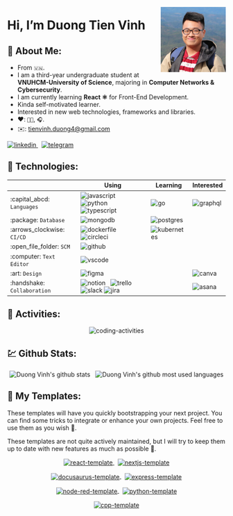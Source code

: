 <img align="right"
src="https://raw.githubusercontent.com/DuckyMomo20012/DuckyMomo20012/main/assets/avatar.jpg"
height="150px" width="150px" alt="Duong Vinh avatar" title="Hi, nice to meet
you! 🤖"/>

# Hi, I’m Duong Tien Vinh

## :unicorn: About Me:

- From `🇻🇳`.
- I am a third-year undergraduate student at <b>VNUHCM-University of
  Science</b>, majoring in <b>Computer Networks & Cybersecurity</b>.
- I am currently learning <b>React :atom_symbol:</b> for Front-End Development.
- Kinda self-motivated learner.
- Interested in new web technologies, frameworks and libraries.
- :heart:: `👨‍💻`, `🎧️`.
- :envelope:: tienvinh.duong4@gmail.com

<a href="https://www.linkedin.com/in/duong-tien-vinh">
    <img src="https://cdn.jsdelivr.net/gh/devicons/devicon/icons/linkedin/linkedin-original.svg" height="32px" width="32px" alt="linkedin" title="My LinkedIn profile"/>
</a>
&nbsp;
<a href="https://t.me/duckymomo20012">
    <img src="https://user-images.githubusercontent.com/64480713/181579009-2851ced3-3ef9-4008-84c7-7f222c37c25b.svg" height="32px" width="32px" alt="telegram" title="My Telegram account"/>
</a>

## :robot: Technologies:

<table>
    <thead>
        <tr>
            <th></th>
            <th>Using</th>
            <th>Learning</th>
            <th>Interested</th>
        </tr>
    </thead>
    <tbody>
        <tr>
            <td>:capital_abcd: <code>Languages</code></td>
            <td>
                <img src="https://cdn.jsdelivr.net/gh/devicons/devicon/icons/javascript/javascript-original.svg" height="32px" alt="javascript" title="Javascript"/>
                &nbsp;
                <img src="https://cdn.jsdelivr.net/gh/devicons/devicon/icons/python/python-original.svg" height="32px" alt="python" title="Python"/>
                &nbsp;
                <img src="https://cdn.jsdelivr.net/gh/devicons/devicon/icons/typescript/typescript-original.svg" height="32px" alt="typescript" title="Typescript"/>
            </td>
            <td>
                <img src="https://cdn.jsdelivr.net/gh/devicons/devicon/icons/go/go-original.svg" height="32px" alt="go" title="Go"/>
            </td>
            <td>
                <img src="https://cdn.jsdelivr.net/gh/devicons/devicon/icons/graphql/graphql-plain.svg" height="32px" alt="graphql" title="GraphQL"/>
            </td>
        </tr>
        <tr>
            <td>:package: <code>Database</code></td>
            <td>
                <img src="https://cdn.jsdelivr.net/gh/devicons/devicon/icons/mongodb/mongodb-original.svg" height="32px" alt="mongodb" title="MongoDB"/>
                &nbsp;
            </td>
            <td>
                <img src="https://cdn.jsdelivr.net/gh/devicons/devicon/icons/postgresql/postgresql-original-wordmark.svg" height="32px" alt="postgres" title="Postgres"/>
            </td>
            <td>
            </td>
        </tr>
        <tr>
            <td>:arrows_clockwise: <code>CI/CD</code></td>
            <td>
                <img src="https://cdn.jsdelivr.net/gh/devicons/devicon/icons/docker/docker-original.svg" height="32px" alt="dockerfile" title="Docker"/>
                &nbsp;
                <img src="https://cdn.jsdelivr.net/gh/devicons/devicon/icons/circleci/circleci-plain-wordmark.svg" height="32px" alt="circleci" title="CircleCI"/>
            </td>
            <td>
                <img src="https://user-images.githubusercontent.com/64480713/213927246-c4deafeb-67cb-4fca-8829-576dfbbfdd3a.svg" height="32px" alt="kubernetes" title="Kubernetes"/>
            </td>
            <td>
            </td>
        </tr>
        <tr>
            <td>:open_file_folder: <code>SCM</code></td>
            <td>
                <img src="https://cdn.jsdelivr.net/gh/devicons/devicon/icons/github/github-original.svg" height="32px" alt="github" title="Github"/>
            </td>
            <td>
            </td>
            <td>
            </td>
        </tr>
        <tr>
            <td>:computer: <code>Text Editor</code></td>
            <td>
                <img src="https://cdn.jsdelivr.net/gh/devicons/devicon/icons/vscode/vscode-original.svg" height="32px" alt="vscode" title="VSCode"/>
            </td>
            <td>
            </td>
            <td>
            </td>
        </tr>
        <tr>
            <td>:art: <code>Design</code></td>
            <td>
                <img src="https://cdn.jsdelivr.net/gh/devicons/devicon/icons/figma/figma-original.svg" height="32px" alt="figma" title="Figma"/>
            </td>
            <td>
            </td>
            <td>
                <img src="https://cdn.jsdelivr.net/gh/devicons/devicon/icons/canva/canva-original.svg" height="32px" alt="canva" title="Canva"/>
            </td>
        </tr>
        <tr>
            <td>:handshake: <code>Collaboration</code></td>
            <td>
                <img src="https://user-images.githubusercontent.com/64480713/181582754-02447383-0a9b-4f40-8bb1-5b14b41f8c60.svg" height="32px" alt="notion" title="Notion"/>
                &nbsp;
                <!-- Source: https://atlassian.design/resources/logo-library -->
                <img src="https://user-images.githubusercontent.com/64480713/213927197-8c896829-476c-4ad7-b19c-1edff6cb2ad4.svg" height="32px" alt="trello" title="Trello"/>
                &nbsp;
                <img src="https://cdn.jsdelivr.net/gh/devicons/devicon/icons/slack/slack-original.svg" height="32px" alt="slack" title="Slack"/>
                <!-- Source: https://atlassian.design/resources/logo-library -->
                <img src="https://user-images.githubusercontent.com/64480713/213927110-4ce88d77-e5ea-4806-961d-0ef0166d5978.svg" height="32px" alt="jira" title="Jira"/>
            </td>
            <td>
            </td>
            <td>
                <!-- Source: https://asana.com/brand -->
                <img src="https://user-images.githubusercontent.com/64480713/213927473-5c444e3a-ecbe-4a54-aee6-fefc593760e8.svg" height="32px" alt="asana" title="Asana"/>
            </td>
        </tr>
    </tbody>
</table>

## :crab: Activities:

<p align="center">
    <img
    src="https://wakatime.com/share/@duckymomo20012/e8e15f75-bcf6-4111-85a6-be6d337a7891.svg"
    height="80%" width="80%" alt="coding-activities" title="My Coding Activities"/>
</p>

## :chart: Github Stats:

<!-- Light Mode:
    - title_color= #FFB2BA
    - text_color= #ECE0E0
    - icon_color= #E8C08F
    - bg_color= #524344

    Top Languages config:
    - layout=compact
    - langs_count=10 -->

<!-- Dark Mode:
    - title_color= #B7C4FF
    - text_color= #E4E1E6
    - icon_color= #E5BAD9
    - bg_color= #45464F

    Top Languages config:
    - layout=compact
    - langs_count=10 -->

<p align="center">
    <picture>
        <source media="(prefers-color-scheme: dark)" srcset="https://duckymomo20012-github-readme-stats.vercel.app/api?username=DuckyMomo20012&show_icons=true&title_color=FFB2BA&text_color=ECE0E0&icon_color=E8C08F&bg_color=524344" alt="Duong Vinh's github stats" title="My statistics">
        <img align="center" src="https://duckymomo20012-github-readme-stats.vercel.app/api?username=DuckyMomo20012&show_icons=true&title_color=B7C4FF&text_color=E4E1E6&icon_color=E5BAD9&bg_color=45464F" alt="Duong Vinh's github stats" title="My statistics"/>
    </picture>
    &nbsp;
    <picture>
        <source media="(prefers-color-scheme: dark)" srcset="https://duckymomo20012-github-readme-stats.vercel.app/api/top-langs/?username=DuckyMomo20012&layout=compact&langs_count=10&&title_color=FFB2BA&text_color=ECE0E0&icon_color=E8C08F&bg_color=524344" alt="Duong Vinh's github most used languages" title="My most used languages">
        <img align="center" src="https://duckymomo20012-github-readme-stats.vercel.app/api/top-langs/?username=DuckyMomo20012&layout=compact&langs_count=10&&title_color=B7C4FF&text_color=E4E1E6&icon_color=E5BAD9&bg_color=45464F" alt="Duong Vinh's github most used languages" title="My most used languages"/>
    </picture>
</p>

## :whale: My Templates:

These templates will have you quickly bootstrapping your next project. You can
find some tricks to integrate or enhance your own projects. Feel free to use
them as you wish 🥰.

These templates are not quite actively maintained, but I will try to keep them
up to date with new features as much as possible 🌱.

<p align="center">
    <a href="https://github.com/DuckyMomo20012/react-template">
      <picture>
          <source media="(prefers-color-scheme: dark)" srcset="https://duckymomo20012-github-readme-stats.vercel.app/api/pin/?username=DuckyMomo20012&repo=react-template&title_color=FFB2BA&text_color=ECE0E0&icon_color=E8C08F&bg_color=524344" alt="react-template" title="React Template">
          <img align="center" src="https://duckymomo20012-github-readme-stats.vercel.app/api/pin/?username=DuckyMomo20012&repo=react-template&title_color=B7C4FF&text_color=E4E1E6&icon_color=E5BAD9&bg_color=45464F" alt="react-template" title="React Template"/>
      </picture>
    </a>
    &nbsp;
    <a href="https://github.com/DuckyMomo20012/nextjs-template">
        <picture>
            <source media="(prefers-color-scheme: dark)" srcset="https://duckymomo20012-github-readme-stats.vercel.app/api/pin/?username=DuckyMomo20012&repo=nextjs-template&title_color=FFB2BA&text_color=ECE0E0&icon_color=E8C08F&bg_color=524344" alt="nextjs-template" title="NextJS Template">
            <img align="center" src="https://duckymomo20012-github-readme-stats.vercel.app/api/pin/?username=DuckyMomo20012&repo=nextjs-template&title_color=B7C4FF&text_color=E4E1E6&icon_color=E5BAD9&bg_color=45464F" alt="nextjs-template" title="NextJS Template"/>
        </picture>
    </a>
</p>

<p align="center">
    <a href="https://github.com/DuckyMomo20012/docusaurus-template">
        <picture>
            <source media="(prefers-color-scheme: dark)" srcset="https://duckymomo20012-github-readme-stats.vercel.app/api/pin/?username=DuckyMomo20012&repo=docusaurus-template&title_color=FFB2BA&text_color=ECE0E0&icon_color=E8C08F&bg_color=524344" alt="docusaurus-template" title="Docusaurus Template">
            <img align="center" src="https://duckymomo20012-github-readme-stats.vercel.app/api/pin/?username=DuckyMomo20012&repo=docusaurus-template&title_color=B7C4FF&text_color=E4E1E6&icon_color=E5BAD9&bg_color=45464F" alt="docusaurus-template" title="Docusaurus Template"/>
        </picture>
    </a>
    &nbsp;
    <a href="https://github.com/DuckyMomo20012/express-template">
        <picture>
            <source media="(prefers-color-scheme: dark)" srcset="https://duckymomo20012-github-readme-stats.vercel.app/api/pin/?username=DuckyMomo20012&repo=express-template&title_color=FFB2BA&text_color=ECE0E0&icon_color=E8C08F&bg_color=524344" alt="express-template" title="ExpressJS Template">
            <img align="center" src="https://duckymomo20012-github-readme-stats.vercel.app/api/pin/?username=DuckyMomo20012&repo=express-template&title_color=B7C4FF&text_color=E4E1E6&icon_color=E5BAD9&bg_color=45464F" alt="express-template" title="ExpressJS Template"/>
        </picture>
    </a>
</p>

<p align="center">
    <a href="https://github.com/DuckyMomo20012/node-red-template">
        <picture>
            <source media="(prefers-color-scheme: dark)" srcset="https://duckymomo20012-github-readme-stats.vercel.app/api/pin/?username=DuckyMomo20012&repo=node-red-template&title_color=FFB2BA&text_color=ECE0E0&icon_color=E8C08F&bg_color=524344" alt="node-red-template" title="Node-RED Template">
            <img align="center" src="https://duckymomo20012-github-readme-stats.vercel.app/api/pin/?username=DuckyMomo20012&repo=node-red-template&title_color=B7C4FF&text_color=E4E1E6&icon_color=E5BAD9&bg_color=45464F" alt="node-red-template" title="Node-RED Template"/>
        </picture>
    </a>
    &nbsp;
    <a href="https://github.com/DuckyMomo20012/python-template">
        <picture>
            <source media="(prefers-color-scheme: dark)" srcset="https://duckymomo20012-github-readme-stats.vercel.app/api/pin/?username=DuckyMomo20012&repo=python-template&title_color=FFB2BA&text_color=ECE0E0&icon_color=E8C08F&bg_color=524344" alt="python-template" title="Python Template">
            <img align="center" src="https://duckymomo20012-github-readme-stats.vercel.app/api/pin/?username=DuckyMomo20012&repo=python-template&title_color=B7C4FF&text_color=E4E1E6&icon_color=E5BAD9&bg_color=45464F" alt="python-template" title="Python Template"/>
        </picture>
    </a>
</p>

<p align="center">
    <a href="https://github.com/DuckyMomo20012/cpp-template">
        <picture>
            <source media="(prefers-color-scheme: dark)" srcset="https://duckymomo20012-github-readme-stats.vercel.app/api/pin/?username=DuckyMomo20012&repo=cpp-template&title_color=FFB2BA&text_color=ECE0E0&icon_color=E8C08F&bg_color=524344" alt="cpp-template" title="CPP Template">
            <img align="center" src="https://duckymomo20012-github-readme-stats.vercel.app/api/pin/?username=DuckyMomo20012&repo=cpp-template&title_color=B7C4FF&text_color=E4E1E6&icon_color=E5BAD9&bg_color=45464F" alt="cpp-template" title="CPP Template"/>
        </picture>
    </a>
</p>
